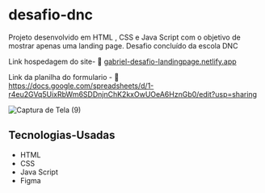 # desafio-dnc

Projeto desenvolvido em HTML , CSS e Java Script com o objetivo de mostrar apenas uma landing page. Desafio concluído da escola DNC 

Link hospedagem do site- 🔗 [gabriel-desafio-landingpage.netlify.app](https://64bb4ba15ffc1017cd6dc6a4--glittery-naiad-31c432.netlify.app/)

Link da planilha do formulario - 🔗 https://docs.google.com/spreadsheets/d/1-r4eu2GVq5UixRbWm6SDDnjnChK2kxOwUOeA6HznGb0/edit?usp=sharing

![Captura de Tela (9)](https://github.com/GaabrielS/desafio-dnc/assets/109315349/9e203094-7563-45d9-b674-c8f9da914e24)

## Tecnologias-Usadas

- HTML
- CSS
- Java Script
- Figma
